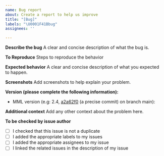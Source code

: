 ```yaml
---
name: Bug report
about: Create a report to help us improve
title: "[Bug]"
labels: "\U0001F41Bbug"
assignees: ''

---
```


**Describe the bug**
A clear and concise description of what the bug is.

**To Reproduce**
Steps to reproduce the behavior

**Expected behavior**
A clear and concise description of what you expected to happen.

**Screenshots**
Add screenshots to help explain your problem.

**Version (please complete the following information):**
 - MML version (e.g: 2.4, [a2a62f0](https://github.com/Metroscope-dev/metroscope-modeling-library/commit/a2a62f0b5b3d3c051de0f442cf0a3bdb09ff506c) (a precise commit) on branch main): 

**Additional context**
Add any other context about the problem here.

**To be checked by issue author**
 - [ ] I checked that this issue is not a duplicate
 - [ ] I added the appropriate labels to my issues
 - [ ] I added the appropriate assignees to my issue
 - [ ] I linked the related issues in the description of my issue

